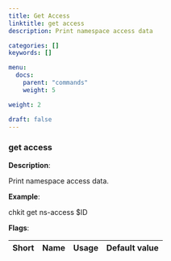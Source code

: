 ```yaml
---
title: Get Access
linktitle: get access
description: Print namespace access data

categories: []
keywords: []

menu:
  docs:
    parent: "commands"
    weight: 5

weight: 2

draft: false
---
```


### get access

**Description**:

Print namespace access data.

**Example**:

chkit get ns-access $ID

**Flags**:

| Short | Name | Usage | Default value |
| ----- | ---- | ----- | ------------- |



